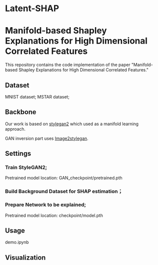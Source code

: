 # Latent-SHAP

# Manifold-based Shapley Explanations for High Dimensional Correlated Features
This repository contains the code implementation of the paper "Manifold-based Shapley Explanations for High Dimensional Correlated Features."

## Dataset
MNIST dataset;
MSTAR dataset;

## Backbone
Our work is based on [stylegan2](https://github.com/rosinality/stylegan2-pytorch) which used as a manifold learning approach.

GAN inversion part uses [Image2stylegan](https://github.com/zaidbhat1234/Image2StyleGAN).

## Settings
### Train StyleGAN2; 
Pretrained model location: GAN_checkpoint/pretrained.pth
### Build Background Dataset for SHAP estimation；
### Prepare Network to be explained; 
Pretrained model location: checkpoint/model.pth

## Usage
demo.ipynb

## Visualization


